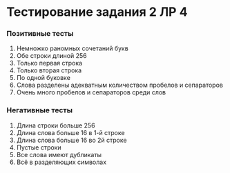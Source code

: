 # Тестирование задания 2 ЛР 4

### Позитивные тесты

1. Немножко раномных сочетаний букв
2. Обе строки длиной 256
3. Только первая строка
4. Только вторая строка
5. По одной буковке
6. Слова разделены адекватным количеством пробелов и сепараторов
7. Очень много пробелов и сепараторов среди слов

### Негативные тесты

1. Длина строки больше 256
2. Длина слова больше 16 в 1-й строке
3. Длина слова больше 16 во 2й строке
4. Пустые строки
5. Все слова имеют дубликаты
6. Всё в разделяющих символах
